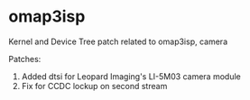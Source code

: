 # omap3isp
Kernel and Device Tree patch related to omap3isp, camera

Patches:
1. Added dtsi for Leopard Imaging's LI-5M03 camera module
2. Fix for CCDC lockup on second stream
